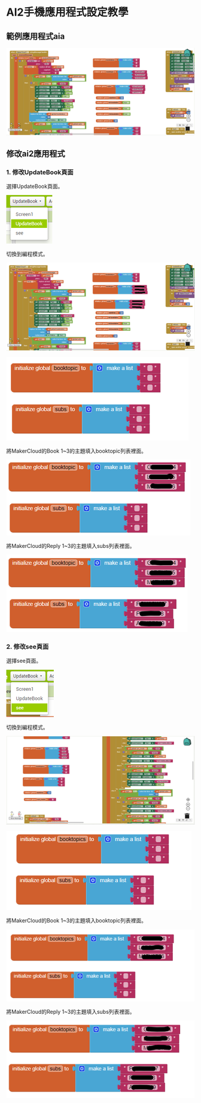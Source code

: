 # AI2手機應用程式設定教學

## 範例應用程式aia

![](./images/app1.png)

## 修改ai2應用程式

### 1. 修改UpdateBook頁面

選擇UpdateBook頁面。

![](./images/updatebook.png)

切換到編程模式。

![](./images/app2.png)

![](./images/app3.png)

將MakerCloud的Book 1~3的主題填入booktopic列表裡面。

![](./images/app4.png)

將MakerCloud的Reply 1~3的主題填入subs列表裡面。

![](./images/app5.png)

### 2. 修改see頁面

選擇see頁面。

![](./images/see.png)

切換到編程模式。

![](./images/app6.png)

![](./images/app7.png)

將MakerCloud的Book 1~3的主題填入booktopic列表裡面。

![](./images/app8.png)

將MakerCloud的Reply 1~3的主題填入subs列表裡面。

![](./images/app9.png)